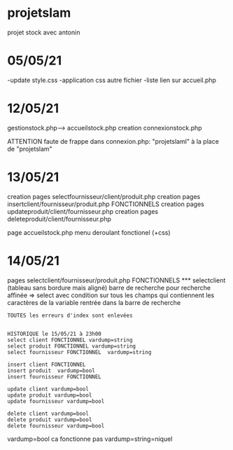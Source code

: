 # projetslam
 projet stock avec antonin
# 05/05/21
-update style.css
-application css autre fichier
-liste lien sur accueil.php

# 12/05/21
gestionstock.php--> accueilstock.php
creation connexionstock.php


ATTENTION faute de frappe dans connexion.php:
"projetslaml" à la place de "projetslam"

# 13/05/21
creation  pages selectfournisseur/client/produit.php
creation pages  insertclient/fournisseur/produit.php
FONCTIONNELS
creation  pages updateproduit/client/fournisseur.php
creation  pages deleteproduit/client/fournisseur.php


page accueilstock.php menu deroulant fonctionel (+css)

# 14/05/21
pages  selectclient/fournisseur/produit.php
FONCTIONNELS
*** selectclient (tableau sans bordure mais aligné)
    barre de recherche pour recherche affinée => select avec condition sur tous les champs qui contiennent les caractères de la variable rentrée dans la barre de recherche

    TOUTES les erreurs d'index sont enlevées


    HISTORIQUE le 15/05/21 à 23h00
    select client FONCTIONNEL vardump=string
    select produit FONCTIONNEL vardump=string
    select fournisseur FONCTIONNEL  vardump=string

    insert client FONCTIONNEL
    insert produit  vardump=bool
    insert fournisseur FONCTIONNEL

    update client vardump=bool
    update produit vardump=bool
    update fournisseur vardump=bool

    delete client vardump=bool
    delete produit vardump=bool
    delete fournisseur vardump=bool

vardump=bool ca fonctionne pas 
vardump=string=niquel